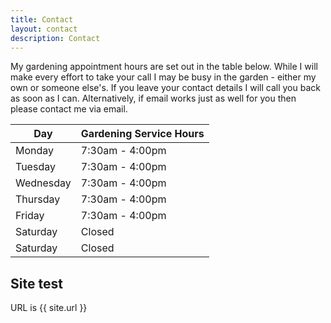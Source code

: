 ```yaml
---
title: Contact
layout: contact
description: Contact
---
```


My gardening appointment hours are set out in the table below. While I will make every effort to take your call I may be busy in the garden - either my own or someone else's. If you leave your contact details I will call you back as soon as I can. Alternatively, if email works just as well for you then please contact me via email.


| Day       | Gardening Service Hours   |
| --------- | --------------- |
| Monday   | 7:30am - 4:00pm |
| Tuesday   | 7:30am - 4:00pm |
| Wednesday | 7:30am - 4:00pm |
| Thursday  | 7:30am - 4:00pm |
| Friday    | 7:30am - 4:00pm |
| Saturday  | Closed  |
| Saturday  | Closed          |


## Site test

URL is {{ site.url }}